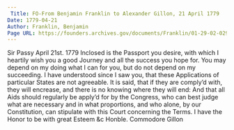 ```yaml
---
 Title: FO-From Benjamin Franklin to Alexander Gillon, 21 April 1779
Date: 1779-04-21
Author: Franklin, Benjamin
Page URL: https://founders.archives.gov/documents/Franklin/01-29-02-0294
---
```


Sir
Passy April 21st. 1779
Inclosed is the Passport you desire, with which I heartily wish you a good Journey and all the success you hope for. You may depend on my doing what I can for you, but do not depend on my succeeding. I have understood since I saw you, that these Applications of particular States are not agreeable. It is said, that if they are comply’d with, they will encrease, and there is no knowing where they will end: And that all Aids should regularly be apply’d for by the Congress, who can best judge what are necessary and in what proportions, and who alone, by our Constitution, can stipulate with this Court concerning the Terms.
I have the Honor to be with great Esteem &c
Honble. Commodore Gillon

